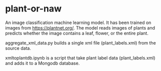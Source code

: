 # plant-or-naw

An image classification machine learning model. It has been trained on images from https://plantnet.org/. The model reads images of plants and predicts whether the image contains a leaf, flower, or the entire plant.

aggregate_xml_data.py builds a single xml file (plant_labels.xml) from the source data.

xmltoplantdb.ipynb is a script that take plant label data (plant_labels.xml) and adds it to a Mongodb database. 
